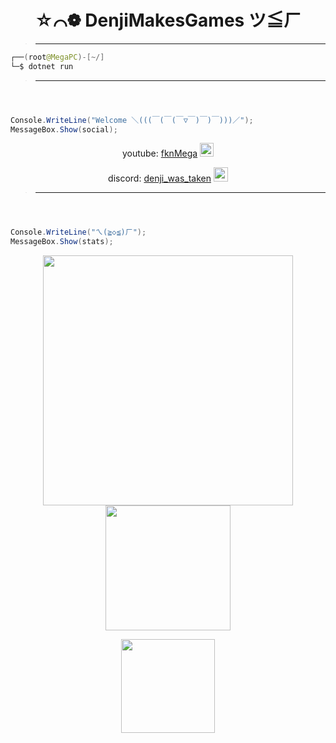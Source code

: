 

<h1 align="center">☆⌒❁ DenjiMakesGames ツ≦ㄏ</h1>

> ** **

```java
┌──(root@MegaPC)-[~/]
└─$ dotnet run
```
> ** **
```c#



Console.WriteLine("Welcome ＼(((￣(￣(￣▽￣)￣)￣)))／");
MessageBox.Show(social);

```



  <div align="center">
    
youtube: [fknMega](https://www.youtube.com/@DenjiMakesGames) <img src="https://upload.wikimedia.org/wikipedia/commons/0/09/YouTube_full-color_icon_%282017%29.svg" width="22">

discord: [denji_was_taken](https://discord.gg/) <img src="https://seeklogo.com/images/D/discord-color-logo-E5E6DFEF80-seeklogo.com.png" width="23">
</div>


> ** **
```c#



Console.WriteLine("ㄟ(≧◇≦)ㄏ");
MessageBox.Show(stats);

```


  <div align="center">



</div>

<p align="center" >
  <a href="https://github.com/fknMega/discord-tools" >
    <img src='https://github-readme-stats.vercel.app/api?username=fknMega&show_icons=true&theme=tokyonight&rank_icon=github' width='400'>
    <img src='https://readme-jokes.vercel.app/api' width='200'>

  </a>
</p>



 <p align="center">

<img src='https://komarev.com/ghpvc/?username=fknMega&color=brightgreen' width='150'>

</p>

</div>
